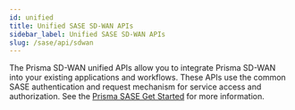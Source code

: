 ```yaml
---
id: unified
title: Unified SASE SD-WAN APIs
sidebar_label: Unified SASE SD-WAN APIs
slug: /sase/api/sdwan
---
```


The Prisma SD-WAN unified APIs allow you to integrate Prisma SD-WAN into your existing applications
and workflows. These APIs use the common SASE authentication and request mechanism for service
access and authorization. See the [Prisma SASE Get Started](/sase/docs/getstarted) for more information.
